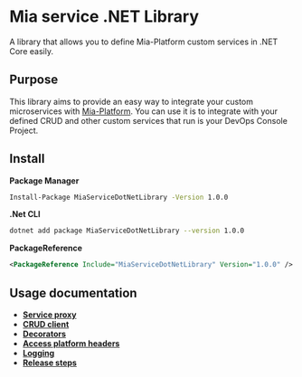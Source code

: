 # Mia service .NET Library
A library that allows you to define Mia-Platform custom services in .NET Core easily.

## Purpose
This library aims to provide an easy way to integrate your custom microservices with [Mia-Platform](https://mia-platform.eu).
You can use it is to integrate with your defined CRUD and other custom services that run is your DevOps Console Project.

## Install

**Package Manager**

```bash
Install-Package MiaServiceDotNetLibrary -Version 1.0.0
```

**.Net CLI**

```bash
dotnet add package MiaServiceDotNetLibrary --version 1.0.0
```

**PackageReference**
```xml
<PackageReference Include="MiaServiceDotNetLibrary" Version="1.0.0" />
```

## Usage documentation
* [<b>Service proxy</b></a>](./docs/ServiceProxy.md)
* [<b>CRUD client</b>](./docs/CRUDClient.md)
* [<b>Decorators</b>](./docs/Decorators.md)
* [<b>Access platform headers</b>](./docs/MIAHeaders.md)
* [<b>Logging</b>](./docs/Logging.md)
* [<b>Release steps</b>](./docs/Release.md)
